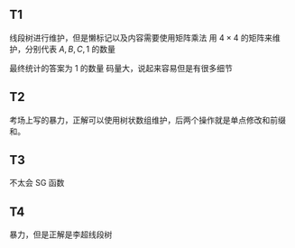 ## T1
线段树进行维护，但是懒标记以及内容需要使用矩阵乘法
用 $4\times4$ 的矩阵来维护，分别代表 $A,B,C,1$ 的数量

最终统计的答案为 $1$ 的数量
码量大，说起来容易但是有很多细节
## T2
考场上写的暴力，正解可以使用树状数组维护，后两个操作就是单点修改和前缀和。
## T3
不太会 SG 函数
## T4
暴力，但是正解是李超线段树